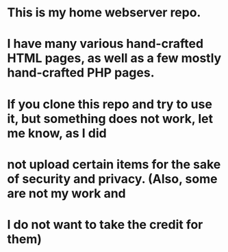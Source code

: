 # This is my home webserver repo.
# I have many various hand-crafted HTML pages, as well as a few mostly hand-crafted PHP pages.
# If you clone this repo and try to use it, but something does not work, let me know, as I did
# not upload certain items for the sake of security and privacy. (Also, some are not my work and
# I do not want to take the credit for them)
